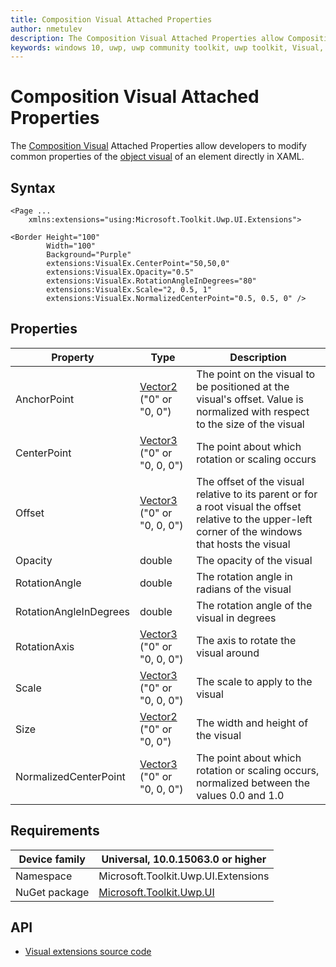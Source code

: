 ```yaml
---
title: Composition Visual Attached Properties
author: nmetulev
description: The Composition Visual Attached Properties allow Composition Visual Properties to be modified directly in XAML
keywords: windows 10, uwp, uwp community toolkit, uwp toolkit, Visual, composition, xaml, attached property
---
```


# Composition Visual Attached Properties

The [Composition Visual](https://docs.microsoft.com/dotnet/api/microsoft.toolkit.uwp.ui.extensions.visualextensions) Attached Properties allow developers to modify common properties of the [object visual](https://docs.microsoft.com/uwp/api/Windows.UI.Composition.Visual) of an element directly in XAML. 

## Syntax

```xaml
<Page ...
    xmlns:extensions="using:Microsoft.Toolkit.Uwp.UI.Extensions">

<Border Height="100"
		Width="100"
		Background="Purple"
		extensions:VisualEx.CenterPoint="50,50,0"
		extensions:VisualEx.Opacity="0.5"
		extensions:VisualEx.RotationAngleInDegrees="80"
		extensions:VisualEx.Scale="2, 0.5, 1"
		extensions:VisualEx.NormalizedCenterPoint="0.5, 0.5, 0" />
```

## Properties

| Property | Type | Description |
| -- | -- | -- |
| AnchorPoint | [Vector2](https://docs.microsoft.com/uwp/api/Windows.Foundation.Numerics.Vector2) ("0" or "0, 0") | The point on the visual to be positioned at the visual's offset. Value is normalized with respect to the size of the visual |
| CenterPoint | [Vector3](https://docs.microsoft.com/uwp/api/Windows.Foundation.Numerics.Vector3) ("0" or "0, 0, 0") | The point about which rotation or scaling occurs |
| Offset | [Vector3](https://docs.microsoft.com/uwp/api/Windows.Foundation.Numerics.Vector3) ("0" or "0, 0, 0") | The offset of the visual relative to its parent or for a root visual the offset relative to the upper-left corner of the windows that hosts the visual |
| Opacity | double | The opacity of the visual |
| RotationAngle | double | The rotation angle in radians of the visual |
| RotationAngleInDegrees | double | The rotation angle of the visual in degrees |
| RotationAxis | [Vector3](https://docs.microsoft.com/uwp/api/Windows.Foundation.Numerics.Vector3) ("0" or "0, 0, 0") | The axis to rotate the visual around |
| Scale | [Vector3](https://docs.microsoft.com/uwp/api/Windows.Foundation.Numerics.Vector3) ("0" or "0, 0, 0") | The scale to apply to the visual |
| Size | [Vector2](https://docs.microsoft.com/uwp/api/Windows.Foundation.Numerics.Vector2) ("0" or "0, 0") | The width and height of the visual |
| NormalizedCenterPoint | [Vector3](https://docs.microsoft.com/uwp/api/Windows.Foundation.Numerics.Vector3) ("0" or "0, 0, 0") | The point about which rotation or scaling occurs, normalized between the values 0.0 and 1.0 |

## Requirements

| Device family | Universal, 10.0.15063.0 or higher |
| --- | --- |
| Namespace | Microsoft.Toolkit.Uwp.UI.Extensions |
| NuGet package | [Microsoft.Toolkit.Uwp.UI](https://www.nuget.org/packages/Microsoft.Toolkit.Uwp.UI/) |

## API

* [Visual extensions source code](https://github.com/Microsoft/UWPCommunityToolkit/blob/master/Microsoft.Toolkit.Uwp.UI/Extensions/Visual/VisualEx.cs)

